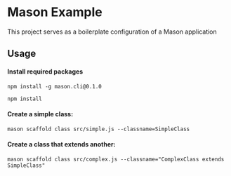 # Mason Example
This project serves as a boilerplate configuration of a Mason application

## Usage
#### Install required packages
`npm install -g mason.cli@0.1.0`

`npm install`

#### Create a simple class:
`mason scaffold class src/simple.js --classname=SimpleClass`

#### Create a class that extends another:
`mason scaffold class src/complex.js --classname="ComplexClass extends SimpleClass"`
